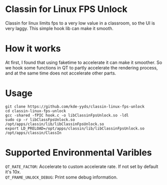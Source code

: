 # Classin for Linux FPS Unlock
Classin for linux limits fps to a very low value in a classroom, so the UI is very laggy. This simple hook lib can make it smooth.
# How it works
At first, I found that using faketime to accelerate it can make it smoother.
So we hook some functions in QT to partly accelerate the rendering process, and at the same time does not accelerate other parts.
# Usage
```
git clone https://github.com/kde-yyds/classin-linux-fps-unlock
cd classin-linux-fps-unlock
gcc -shared -fPIC hook.c -o libClassinFpsUnlock.so -ldl
sudo cp -r libClassFpsUnlock.so /opt/apps/classin/lib/libClassinFpsUnlock.so
export LD_PRELOAD=/opt/apps/classin/lib/libClassinFpsUnlock.so
/opt/apps/classin/ClassIn
```
# Supported Environmental Varibles
`QT_RATE_FACTOR`: Accelerate to custom accelerate rate. If not set by default it's 10x.  
`QT_FRAME_UNLOCK_DEBUG`: Print some debug information.
